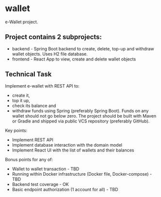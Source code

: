# wallet
e-Wallet project. 

## Project contains 2 subprojects:
* backend - Spring Boot backend to create, delete, top-up and withdraw wallet objects. Uses H2 file database.
* frontend - React App to view, create and delete wallet objects

## Technical Task

Implement e-wallet with REST API to:
- create it,
- top it up,
- check its balance and
- withdraw funds
using Spring (preferably Spring Boot).
Funds on any wallet should not go below zero.
The project should be built with Maven or Gradle and shipped via public
VCS repository (preferably GitHub).

Key points:
- Implement REST API
- Implement database interaction with the domain model
- Implement React UI with the list of wallets and their balances

Bonus points for any of:
- Wallet to wallet transaction - TBD
- Running within Docker infrastructure (Docker file, Docker-compose) - TBD
- Backend test coverage - OK
- Basic endpoint authorization (1 account for all) - TBD
